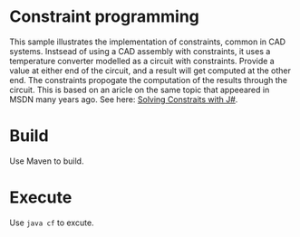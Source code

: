 # Constraint programming
This sample illustrates the implementation of constraints, common in CAD systems. Instsead of using a CAD assembly with constraints, it uses a temperature converter modelled as a circuit with constraints. Provide a value at either end of the circuit, and a result will get computed at the other end. The constraints propogate the computation of the results through the circuit. This is based on an aricle on the same topic that appeeared in MSDN many years ago. See here: [Solving Constraits with J#](https://web.archive.org/web/20050409074523/http://msdn.microsoft.com:80/library/en-us/dv_vstechart/html/bjConstraints.asp).

# Build
Use Maven to build.

# Execute
Use ```java cf``` to excute.
